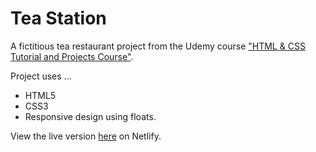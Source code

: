 # Tea Station 
A fictitious tea restaurant project from the Udemy course ["HTML & CSS Tutorial and Projects Course"](https://www.udemy.com/course/in-depth-html-css-course-build-responsive-websites/).

Project uses ...
- HTML5
- CSS3
- Responsive design using floats.

View the live version [here](https://tea-station-mlg.netlify.app/) on Netlify.